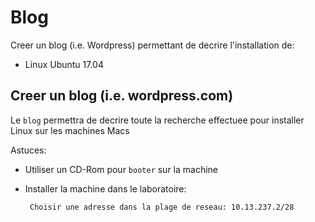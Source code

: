 
# Blog


Creer un blog (i.e. Wordpress) permettant de decrire l'installation de:

* Linux Ubuntu 17.04

## Creer un blog (i.e. wordpress.com)

Le `blog` permettra de decrire toute la recherche effectuee pour installer Linux sur les machines Macs

Astuces: 

* Utiliser un CD-Rom pour `booter` sur la machine

* Installer la machine dans le laboratoire:

       Choisir une adresse dans la plage de reseau: 10.13.237.2/28

